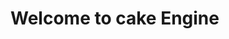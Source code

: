 <!-- ![cake](docs/assets/images/logo/cake_Logo.png =250x250) -->
<!-- <img src="docs/assets/images/logo/cake_Logo.png" alt="drawing" style="width:100px;"/> -->
# Welcome to cake Engine